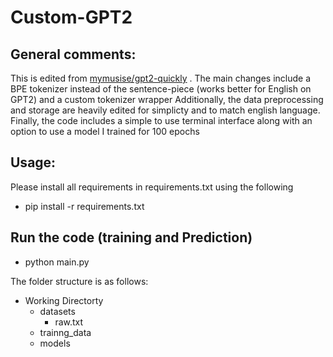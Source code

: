 # Custom-GPT2

## General comments:
This is edited from [mymusise/gpt2-quickly](https://github.com/mymusise/gpt2-quickly#main-file) . 
The main changes include a BPE tokenizer instead of the sentence-piece (works better for English on GPT2) and a custom tokenizer wrapper
Additionally, the data preprocessing and storage are heavily edited for simplicty and to match english language.
Finally, the code includes a simple to use terminal interface along with an option to use a model I trained for 100 epochs

## Usage:
Please install all requirements in requirements.txt using the following 

* pip install -r requirements.txt

## Run the code (training and Prediction)
* python main.py

 The folder structure is as follows:
- Working Directorty
  - datasets
    - raw.txt
   - trainng_data
   - models
